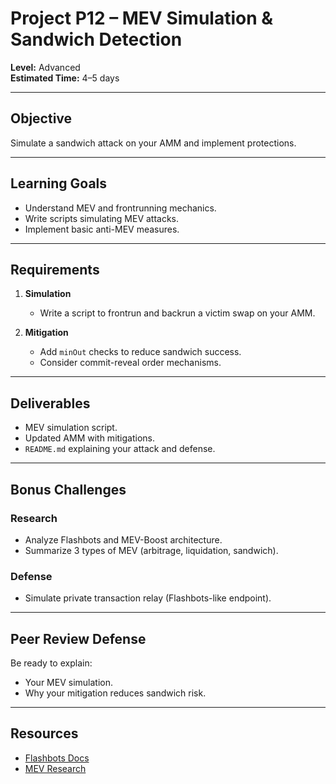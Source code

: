 # Project P12 – MEV Simulation & Sandwich Detection

**Level:** Advanced  
**Estimated Time:** 4–5 days  

---

## Objective
Simulate a sandwich attack on your AMM and implement protections.

---

## Learning Goals
- Understand MEV and frontrunning mechanics.
- Write scripts simulating MEV attacks.
- Implement basic anti-MEV measures.

---

## Requirements
1. **Simulation**
   - Write a script to frontrun and backrun a victim swap on your AMM.

2. **Mitigation**
   - Add `minOut` checks to reduce sandwich success.
   - Consider commit-reveal order mechanisms.

---

## Deliverables
- MEV simulation script.
- Updated AMM with mitigations.
- `README.md` explaining your attack and defense.

---

## Bonus Challenges
### Research
- Analyze Flashbots and MEV-Boost architecture.
- Summarize 3 types of MEV (arbitrage, liquidation, sandwich).

### Defense
- Simulate private transaction relay (Flashbots-like endpoint).

---

## Peer Review Defense
Be ready to explain:
- Your MEV simulation.
- Why your mitigation reduces sandwich risk.

---

## Resources
- [Flashbots Docs](https://docs.flashbots.net/)
- [MEV Research](https://writings.flashbots.net/)
